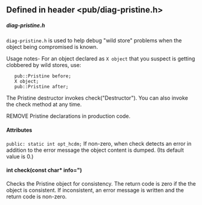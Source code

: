 <!-- -------------------------------------------------------------------------
//
//       Copyright (c) 2023 Frank Eskesen.
//
//       This file is free content, distributed under the MIT license.
//       (See accompanying file LICENSE.MIT or the original contained
//       within https://opensource.org/licenses/MIT)
//
//----------------------------------------------------------------------------
//
// Title-
//       ~/doc/cpp/diag-pristine.md
//
// Purpose-
//       diag-pristine.h reference manual
//
// Last change date-
//       2023/12/14
//
-------------------------------------------------------------------------- -->
## Defined in header <pub/diag-pristine.h>

##### diag-pristine.h
`diag-pristine.h` is used to help debug "wild store" problems when the object
being compromised is known.

Usage notes-
   For an object declared as `X object` that you suspect is getting
clobbered by wild stores, use:
```
   pub::Pristine before;
   X object;
   pub::Pristine after;
```

   The Pristine destructor invokes check("Destructor").
You can also invoke the check method at any time.

   REMOVE Pristine declarations in production code.

#### Attributes
`public: static int opt_hcdm;` If non-zero, when check detects an error
in addition to the error message the object content is dumped.
(Its default value is 0.)

#### int check(const char* info=")
Checks the Pristine object for consistency.
The return code is zero if the the object is consistent.
If inconsistent, an error message is written and the return code is non-zero.
